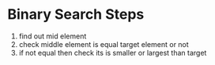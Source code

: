 # Binary Search Steps
1. find out mid element
2. check middle element is equal target element or not
3. if not equal then check its is smaller or largest than target

